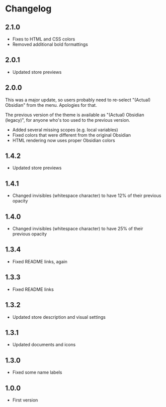 # Changelog

## 2.1.0

* Fixes to HTML and CSS colors
* Removed additional bold formattings

## 2.0.1

* Updated store previews

## 2.0.0

This was a major update, so users probably need to re-select "(Actual) Obsidian" from the menu. Apologies for that.

The previous version of the theme is available as "(Actual) Obsidian (legacy)", for anyone who's too used to the previous version.

* Added several missing scopes (e.g. local variables)
* Fixed colors that were different from the original Obsidian
* HTML rendering now uses proper Obsidian colors

## 1.4.2

* Updated store previews

## 1.4.1

* Changed invisibles (whitespace character) to have 12% of their previous opacity

## 1.4.0

* Changed invisibles (whitespace character) to have 25% of their previous opacity

## 1.3.4

* Fixed README links, again

## 1.3.3

* Fixed README links

## 1.3.2

* Updated store description and visual settings

## 1.3.1

* Updated documents and icons

## 1.3.0

* Fixed some name labels

## 1.0.0

* First version
